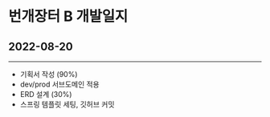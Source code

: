 # 번개장터 B 개발일지

## 2022-08-20

---

- 기획서 작성 (90%)
- dev/prod 서브도메인 적용
- ERD 설계 (30%)
- 스프링 템플릿 세팅, 깃허브 커밋
